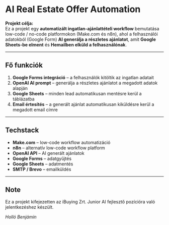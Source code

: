 # AI Real Estate Offer Automation

**Projekt célja:**  
Ez a projekt egy **automatizált ingatlan-ajánlattételi workflow** bemutatása low-code / no-code platformokon (Make.com és n8n), ahol a felhasználói adatokból (Google Form) **AI generálja a részletes ajánlatot**, amit **Google Sheets-be elment** és **Hemailben elküld a felhasználónak**.

---

## Fő funkciók

1. **Google Forms integráció** – a felhasználók kitöltik az ingatlan adatait
2. **OpenAI AI prompt** – generálja a részletes ajánlatot a megadott adatok alapján 
3. **Google Sheets** – minden lead automatikusan mentésre kerül a táblázatba  
4. **Email értesítés** – a generált ajánlat automatikusan kiküldésre kerül a megadott email címre

---

## Techstack

- **Make.com** – low-code workflow automatizáció  
- **n8n** – alternatív low-code workflow platform  
- **OpenAI API** – AI generált ajánlatok  
- **Google Forms** – adatgyűjtés  
- **Google Sheets** – adatmentés  
- **SMTP / Brevo** – emailküldés  

---

## Note
Ez a projekt kifejezetten az iBuying Zrt. Junior AI fejlesztő pozícióra való jelentkezéshez készült.



*Holló Benjámin*


